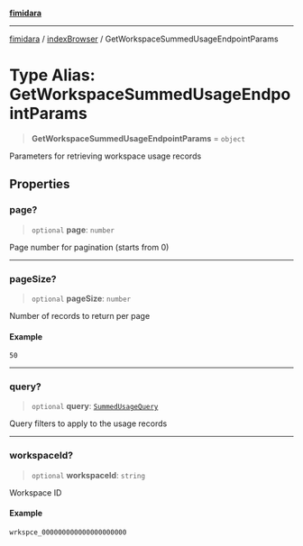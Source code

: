 [**fimidara**](../../README.md)

***

[fimidara](../../modules.md) / [indexBrowser](../README.md) / GetWorkspaceSummedUsageEndpointParams

# Type Alias: GetWorkspaceSummedUsageEndpointParams

> **GetWorkspaceSummedUsageEndpointParams** = `object`

Parameters for retrieving workspace usage records

## Properties

### page?

> `optional` **page**: `number`

Page number for pagination (starts from 0)

***

### pageSize?

> `optional` **pageSize**: `number`

Number of records to return per page

#### Example

```
50
```

***

### query?

> `optional` **query**: [`SummedUsageQuery`](SummedUsageQuery.md)

Query filters to apply to the usage records

***

### workspaceId?

> `optional` **workspaceId**: `string`

Workspace ID

#### Example

```
wrkspce_000000000000000000000
```

